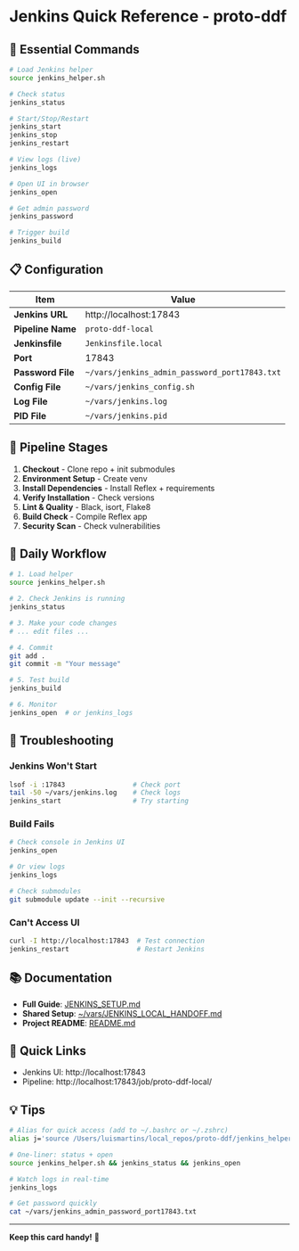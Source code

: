 # Jenkins Quick Reference - proto-ddf

## 🚀 Essential Commands

```bash
# Load Jenkins helper
source jenkins_helper.sh

# Check status
jenkins_status

# Start/Stop/Restart
jenkins_start
jenkins_stop
jenkins_restart

# View logs (live)
jenkins_logs

# Open UI in browser
jenkins_open

# Get admin password
jenkins_password

# Trigger build
jenkins_build
```

## 📋 Configuration

| Item | Value |
|------|-------|
| **Jenkins URL** | http://localhost:17843 |
| **Pipeline Name** | `proto-ddf-local` |
| **Jenkinsfile** | `Jenkinsfile.local` |
| **Port** | 17843 |
| **Password File** | `~/vars/jenkins_admin_password_port17843.txt` |
| **Config File** | `~/vars/jenkins_config.sh` |
| **Log File** | `~/vars/jenkins.log` |
| **PID File** | `~/vars/jenkins.pid` |

## 🔄 Pipeline Stages

1. **Checkout** - Clone repo + init submodules
2. **Environment Setup** - Create venv
3. **Install Dependencies** - Install Reflex + requirements
4. **Verify Installation** - Check versions
5. **Lint & Quality** - Black, isort, Flake8
6. **Build Check** - Compile Reflex app
7. **Security Scan** - Check vulnerabilities

## 📝 Daily Workflow

```bash
# 1. Load helper
source jenkins_helper.sh

# 2. Check Jenkins is running
jenkins_status

# 3. Make your code changes
# ... edit files ...

# 4. Commit
git add .
git commit -m "Your message"

# 5. Test build
jenkins_build

# 6. Monitor
jenkins_open  # or jenkins_logs
```

## 🐛 Troubleshooting

### Jenkins Won't Start
```bash
lsof -i :17843                 # Check port
tail -50 ~/vars/jenkins.log    # Check logs
jenkins_start                  # Try starting
```

### Build Fails
```bash
# Check console in Jenkins UI
jenkins_open

# Or view logs
jenkins_logs

# Check submodules
git submodule update --init --recursive
```

### Can't Access UI
```bash
curl -I http://localhost:17843  # Test connection
jenkins_restart                 # Restart Jenkins
```

## 📚 Documentation

- **Full Guide**: [JENKINS_SETUP.md](JENKINS_SETUP.md)
- **Shared Setup**: [~/vars/JENKINS_LOCAL_HANDOFF.md](/Users/luismartins/vars/JENKINS_LOCAL_HANDOFF.md)
- **Project README**: [README.md](README.md)

## 🔗 Quick Links

- Jenkins UI: http://localhost:17843
- Pipeline: http://localhost:17843/job/proto-ddf-local/

## 💡 Tips

```bash
# Alias for quick access (add to ~/.bashrc or ~/.zshrc)
alias j='source /Users/luismartins/local_repos/proto-ddf/jenkins_helper.sh'

# One-liner: status + open
source jenkins_helper.sh && jenkins_status && jenkins_open

# Watch logs in real-time
jenkins_logs

# Get password quickly
cat ~/vars/jenkins_admin_password_port17843.txt
```

---

**Keep this card handy!** 🚀
